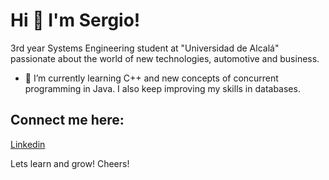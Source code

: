 # Hi 👋 I'm Sergio!

  3rd year Systems Engineering student at "Universidad de Alcalá" passionate about the world of new technologies, automotive and business.

- 🌱 I’m currently learning C++ and new concepts of concurrent programming in Java. 
     I also keep improving my skills in databases.

## Connect me here:
[Linkedin](https://www.linkedin.com/in/sergiopicazoserrano/)

Lets learn and grow!
Cheers!

